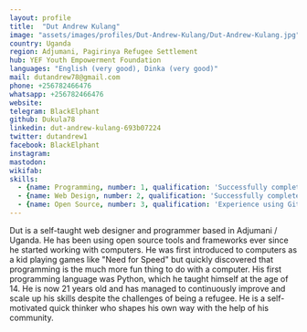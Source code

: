 ```yaml
---
layout: profile
title:  "Dut Andrew Kulang"
image: "assets/images/profiles/Dut-Andrew-Kulang/Dut-Andrew-Kulang.jpg"
country: Uganda
region: Adjumani, Pagirinya Refugee Settlement
hub: YEF Youth Empowerment Foundation
languages: "English (very good), Dinka (very good)"
mail: dutandrew78@gmail.com
phone: +256782466476
whatsapp: +256782466476
website: 
telegram: BlackElphant
github: Dukula78
linkedin: dut-andrew-kulang-693b07224
twitter: dutandrew1
facebook: BlackElphant
instagram: 
mastodon: 
wikifab:
skills:
  - {name: Programming, number: 1, qualification: 'Successfully completed the courses "[Python for Beginners](../../assets/images/profiles/Dut-Andrew-Kulang/Python-for-Beginners.jpg)" and "[Coding for Marketers](../../assets/images/profiles/Dut-Andrew-Kulang/coding-for-marketers.jpg)" on sololearn'}
  - {name: Web Design, number: 2, qualification: 'Successfully completed the course "[Web Design](../../assets/images/profiles/Dut-Andrew-Kulang/html.jpg)" on sololearn'}
  - {name: Open Source, number: 3, qualification: 'Experience using Git, Github, Linux'}
---
```

Dut is a self-taught web designer and programmer based in Adjumani / Uganda. He has been using open source tools and frameworks ever since he started working with computers. He was first introduced to computers as a kid playing games like "Need for Speed" but quickly discovered that programming is the much more fun thing to do with a computer. His first programming language was Python, which he taught himself at the age of 14. He is now 21 years old and has managed to continuously improve and scale up his skills despite the challenges of being a refugee. He is a self-motivated quick thinker who shapes his own way with the help of his community.